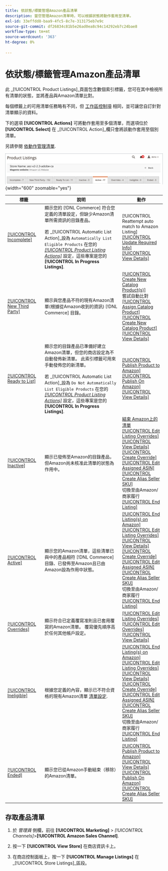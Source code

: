```yaml
---
title: 依狀態/標籤管理Amazon產品清單
description: 當您管理Amazon清單時，可以根據狀態將動作套用至清單。
exl-id: 33effdd8-baa9-4fc5-8c7e-313175eb7e9c
source-git-commit: df26834c81b5e26ad0ea8c94c14292eb7c24bae8
workflow-type: tm+mt
source-wordcount: '363'
ht-degree: 0%

---
```


# 依狀態/標籤管理Amazon產品清單

此 _[!UICONTROL Product Listings]_頁面包含數個索引標籤，您可在其中檢視所有清單的狀態，並將產品與Amazon清單比對。

每個標籤上的可用清單任務略有不同，但 [工作區控制項](./workspace-controls.md) 相同，並可讓您自訂針對清單顯示的資料。

下的選項 **[!UICONTROL Actions]** 可將動作套用至多個清單，而選項位於 **[!UICONTROL Select]** 在 _[!UICONTROL Action]_欄只會將該動作套用至個別清單。

另請參閱 [依動作管理清單](./managing-listings-by-action.md).

![產品清單標籤](assets/amazon-product-listings-tabs.png){width="600" zoomable="yes"}

| 標籤 | 說明 | 動作 |
|--- |--- |--- |
| [[!UICONTROL Incomplete]](./incomplete-listings.md) | 顯示您的 [!DNL Commerce] 符合您定義的清單設定，但缺少Amazon清單所需資訊的目錄產品。<br><br>若 _[!UICONTROL Automatic List Action]_設為 `Automatically List Eligible Products` 在您的 [_[!UICONTROL Product Listing Actions]_](./product-listing-actions.md) 設定，這些專案是您的&#x200B;**[!UICONTROL In Progress Listings]**. | [!UICONTROL Reattempt auto match to Amazon Listing]<br>[[!UICONTROL Update Required Info]](./amazon-manually-update-incomplete-listing.md)<br>[[!UICONTROL View Details]](./product-listing-details.md) |
| [[!UICONTROL New Third Party]](./new-third-party-listings.md) | 顯示與您產品不符的現有Amazon清單(根據從Amazon收到的資訊) [!DNL Commerce] 目錄。 | [[!UICONTROL Create New Catalog Product(s)]](./creating-assigning-catalog-products.md)<br>嘗試自動比對<br>[[!UICONTROL Assign Catalog Product]](./creating-assigning-catalog-products.md)<br>[[!UICONTROL Create New Catalog Product]](./creating-assigning-catalog-products.md)<br>[[!UICONTROL View Details]](./product-listing-details.md) |
| [[!UICONTROL Ready to List]](./ready-to-list.md) | 顯示您的目錄產品已準備好建立Amazon清單，但您的商店設定為不自動發佈新清單。 此索引標籤可用來手動發佈您的新清單。<br><br>若 _[!UICONTROL Automatic List Action]_設為 `Do Not Automatically List Eligible Products` 在您的 [_[!UICONTROL Product Listing Actions]_](./product-listing-actions.md) 設定，這些專案是您的&#x200B;**[!UICONTROL In Progress Listings]**. | [[!UICONTROL Publish Product to Amazon]](./publish-listings-manually.md)<br>[[!UICONTROL Publish On Amazon]](./publish-listings-manually.md)<br>[[!UICONTROL View Details]](./product-listing-details.md) |
| [[!UICONTROL Inactive]](./inactive-listings.md) | 顯示已發佈至Amazon的目錄產品，但Amazon尚未核准此清單的狀態為作用中。 | [結束 Amazon上的清單](./end-listings-manually.md)<br>[[!UICONTROL Edit Listing Overrides]](./creating-editing-overrides.md)<br>[[!UICONTROL View Details]](./product-listing-details.md)<br>[[!UICONTROL Create Override]](./creating-editing-overrides.md)<br>[[!UICONTROL Edit Assigned ASIN]](./edit-assigned-asin.md)<br>[[!UICONTROL Create Alias Seller SKU]](./create-alias-seller-sku.md#region-specific)<br>切換至由Amazon/商家履行<br>[[!UICONTROL End Listing]](./end-listings-manually.md) |
| [[!UICONTROL Active]](./active-listings.md) | 顯示您的Amazon清單，這些清單已與中的產品相符 [!DNL Commerce] 目錄、已發佈至Amazon且已由Amazon設為作用中狀態。 | [[!UICONTROL End Listing(s) on Amazon]](./end-listings-manually.md)<br>[[!UICONTROL Edit Listing Overrides]](./creating-editing-overrides.md)<br>[[!UICONTROL View Details]](./product-listing-details.md)<br>[[!UICONTROL Create Override]](./creating-editing-overrides.md)<br>[[!UICONTROL Edit Assigned ASIN]](./edit-assigned-asin.md)<br>[[!UICONTROL Create Alias Seller SKU]](./create-alias-seller-sku.md#region-specific)<br>切換至由Amazon/商家履行<br>[[!UICONTROL End Listing]](./end-listings-manually.md) |
| [[!UICONTROL Overrides]](./overrides.md) | 顯示符合已定義覆寫准則且已套用覆寫的Amazon清單。 覆寫優先順序高於任何其他帳戶設定。 | [[!UICONTROL Edit Listing Overrides]](./creating-editing-overrides.md)<br>[[!UICONTROL Edit Overrides]](./creating-editing-overrides.md)<br>[[!UICONTROL View Details]](./product-listing-details.md) |
| [[!UICONTROL Ineligible]](./ineligible-listings.md) | 根據您定義的內容，顯示已不符合資格的現有Amazon清單 [清單設定](./listing-settings.md). | [[!UICONTROL End Listing(s) on Amazon]](./end-listings-manually.md)<br>[[!UICONTROL Edit Listing Overrides]](./creating-editing-overrides.md)<br>[[!UICONTROL View Details]](./product-listing-details.md)<br>[[!UICONTROL Create Override]](./creating-editing-overrides.md)<br>[[!UICONTROL Edit Assigned ASIN]](./edit-assigned-asin.md)<br>[[!UICONTROL Create Alias Seller SKU]](./create-alias-seller-sku.md#region-specific)<br>切換至由Amazon/商家履行<br>[[!UICONTROL End Listing]](./end-listings-manually.md) |
| [[!UICONTROL Ended]](./ended-listings.md) | 顯示您已從Amazon手動結束（移除）的Amazon清單。 | [[!UICONTROL Publish Product to Amazon]](./publish-listings-manually.md)<br>[[!UICONTROL View Details]](./product-listing-details.md)<br>[[!UICONTROL Publish On Amazon]](./publish-listings-manually.md)<br>[[!UICONTROL Create Alias Seller SKU]](./create-alias-seller-sku.md#region-specific) |

## 存取產品清單

1. 於 _管理員_ 側欄，前往 **[!UICONTROL Marketing]** > _[!UICONTROL Channels]_>**[!UICONTROL Amazon Sales Channel]**.

1. 按一下 **[!UICONTROL View Store]** 在商店資訊卡上。

1. 在商店控制面板上，按一下 **[!UICONTROL Manage Listings]** 在 _[!UICONTROL Store Listings]_區段。
